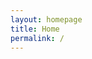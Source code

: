 ```yaml
---
layout: homepage
title: Home
permalink: /
---
```


<!--- This child document initializes the page in Jekyll. -->